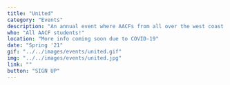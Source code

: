 ```yaml
---
title: "United"
category: "Events"
description: "An annual event where AACFs from all over the west coast gather together in California with the purpose of becoming “united.” Rooted in our identity in Christ, this space not only provides an encouragement for AACFs beyond our individual campuses, but also reinforces relationships among believers and non-believers."
who: "All AACF students!"
location: "More info coming soon due to COVID-19"
date: "Spring '21"
gif: "../../images/events/united.gif"
img: "../../images/events/united.jpg"
link: ""
button: "SIGN UP"
---
```

